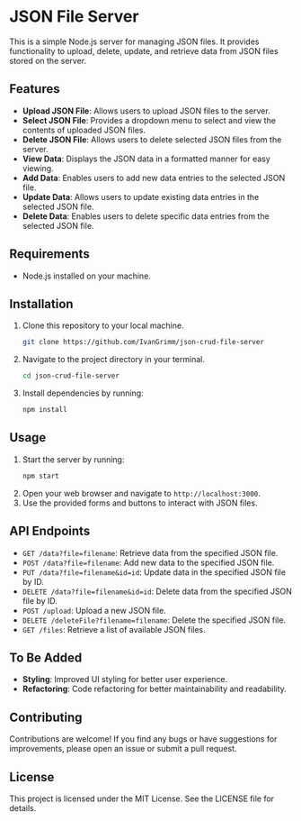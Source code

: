 # JSON File Server

This is a simple Node.js server for managing JSON files. It provides functionality to upload, delete, update, and retrieve data from JSON files stored on the server.

## Features

- **Upload JSON File**: Allows users to upload JSON files to the server.
- **Select JSON File**: Provides a dropdown menu to select and view the contents of uploaded JSON files.
- **Delete JSON File**: Allows users to delete selected JSON files from the server.
- **View Data**: Displays the JSON data in a formatted manner for easy viewing.
- **Add Data**: Enables users to add new data entries to the selected JSON file.
- **Update Data**: Allows users to update existing data entries in the selected JSON file.
- **Delete Data**: Enables users to delete specific data entries from the selected JSON file.

## Requirements

- Node.js installed on your machine.

## Installation

1. Clone this repository to your local machine.
    ```sh
    git clone https://github.com/IvanGrimm/json-crud-file-server
    ```
2. Navigate to the project directory in your terminal.
    ```sh
    cd json-crud-file-server
    ```
3. Install dependencies by running:
    ```sh
    npm install
    ```

## Usage

1. Start the server by running:
    ```sh
    npm start
    ```
2. Open your web browser and navigate to `http://localhost:3000`.
3. Use the provided forms and buttons to interact with JSON files.

## API Endpoints

- `GET /data?file=filename`: Retrieve data from the specified JSON file.
- `POST /data?file=filename`: Add new data to the specified JSON file.
- `PUT /data?file=filename&id=id`: Update data in the specified JSON file by ID.
- `DELETE /data?file=filename&id=id`: Delete data from the specified JSON file by ID.
- `POST /upload`: Upload a new JSON file.
- `DELETE /deleteFile?filename=filename`: Delete the specified JSON file.
- `GET /files`: Retrieve a list of available JSON files.

## To Be Added

- **Styling**: Improved UI styling for better user experience.
- **Refactoring**: Code refactoring for better maintainability and readability.

## Contributing

Contributions are welcome! If you find any bugs or have suggestions for improvements, please open an issue or submit a pull request.

## License

This project is licensed under the MIT License. See the LICENSE file for details.
